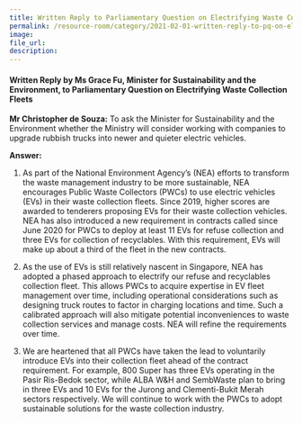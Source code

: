 ```yaml
---  
title: Written Reply to Parliamentary Question on Electrifying Waste Collection Fleets by Ms Grace Fu, Minister for Sustainability and the Environment
permalink: /resource-room/category/2021-02-01-written-reply-to-pq-on-electrifying-waste-collection-fleets/
image:  
file_url:  
description:  
---  
```


#### Written Reply by Ms Grace Fu, Minister for Sustainability and the Environment, to Parliamentary Question on Electrifying Waste Collection Fleets

**Mr Christopher de Souza:** To ask the Minister for Sustainability and the Environment whether the Ministry will consider working with companies to upgrade rubbish trucks into newer and quieter electric vehicles.

**Answer:**

1.	As part of the National Environment Agency’s (NEA) efforts to transform the waste management industry to be more sustainable, NEA encourages Public Waste Collectors (PWCs) to use electric vehicles (EVs) in their waste collection fleets. Since 2019, higher scores are awarded to tenderers proposing EVs for their waste collection vehicles. NEA has also introduced a new requirement in contracts called since June 2020 for PWCs to deploy at least 11 EVs for refuse collection and three EVs for collection of recyclables. With this requirement, EVs will make up about a third of the fleet in the new contracts.   

2.	As the use of EVs is still relatively nascent in Singapore, NEA has adopted a phased approach to electrify our refuse and recyclables collection fleet. This allows PWCs to acquire expertise in EV fleet management over time, including operational considerations such as designing truck routes to factor in charging locations and time. Such a calibrated approach will also mitigate potential inconveniences to waste collection services and manage costs. NEA will refine the requirements over time.

3.	We are heartened that all PWCs have taken the lead to voluntarily introduce EVs into their collection fleet ahead of the contract requirement. For example, 800 Super has three EVs operating in the Pasir Ris-Bedok sector, while ALBA W&H and SembWaste plan to bring in three EVs and 10 EVs for the Jurong and Clementi-Bukit Merah sectors respectively. We will continue to work with the PWCs to adopt sustainable solutions for the waste collection industry.

